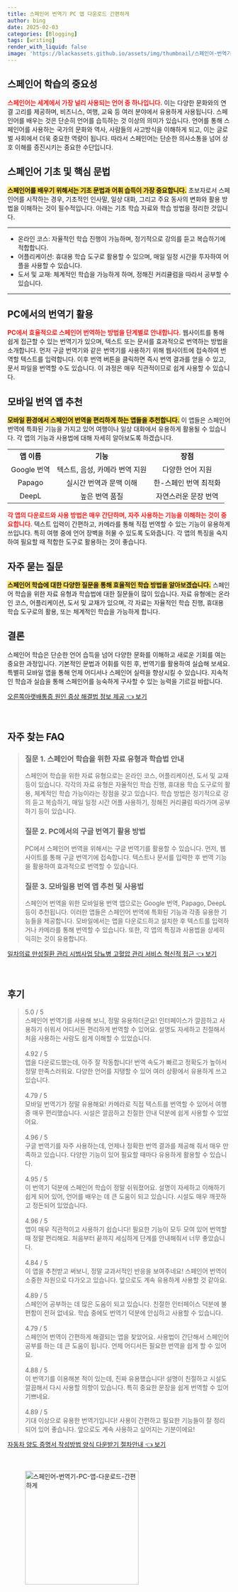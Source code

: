 ```yaml
---
title: 스페인어 번역기 PC 앱 다운로드 간편하게
author: bing
date: 2025-02-03
categories: [Blogging]
tags: [writing]
render_with_liquid: false
image: 'https://blackassets.github.io/assets/img/thumbnail/스페인어-번역기-PC-앱-다운로드-간편하게.webp'
---
```



<h2 id='스페인어_학습의_중요성'>스페인어 학습의 중요성</h2>

<p><b><span style="color: #ee2323;">스페인어는 세계에서 가장 널리 사용되는 언어 중 하나입니다.</span></b> 이는 다양한 문화와의 연결 고리를 제공하며, 비즈니스, 여행, 교육 등 여러 분야에서 유용하게 사용됩니다. 스페인어를 배우는 것은 단순히 언어를 습득하는 것 이상의 의미가 있습니다. 언어를 통해 스페인어를 사용하는 국가의 문화와 역사, 사람들의 사고방식을 이해하게 되고, 이는 글로벌 사회에서 더욱 중요한 역량이 됩니다. 따라서 스페인어는 단순한 의사소통을 넘어 상호 이해를 증진시키는 중요한 수단입니다.</p>

<h2 id='스페인어_기초_및_핵심_문법'>스페인어 기초 및 핵심 문법</h2>

<p><b><span style="background-color: #ffe066;">스페인어를 배우기 위해서는 기초 문법과 어휘 습득이 가장 중요합니다.</span></b> 초보자로서 스페인어를 시작하는 경우, 기초적인 인사말, 일상 대화, 그리고 주요 동사의 변화와 활용 방법을 이해하는 것이 필수적입니다. 아래는 기초 학습 자료와 학습 방법을 정리한 것입니다.</p>

<hr />

<ul>
    <li>온라인 코스: 자율적인 학습 진행이 가능하며, 정기적으로 강의를 듣고 복습하기에 적합합니다.</li>
    <li>어플리케이션: 휴대용 학습 도구로 활용할 수 있으며, 매일 일정 시간을 투자하여 어플을 사용할 수 있습니다.</li>
    <li>도서 및 교재: 체계적인 학습을 가능하게 하며, 정해진 커리큘럼을 따라서 공부할 수 있습니다.</li>
</ul>

<hr />

<h2 id='PC에서의_번역기_활용'>PC에서의 번역기 활용</h2>

<p><b><span style="color: #ee2323;">PC에서 효율적으로 스페인어 번역하는 방법을 단계별로 안내합니다.</span></b> 웹사이트를 통해 쉽게 접근할 수 있는 번역기가 있으며, 텍스트 또는 문서를 효과적으로 번역하는 방법을 소개합니다. 먼저 구글 번역기와 같은 번역기를 사용하기 위해 웹사이트에 접속하여 번역할 텍스트를 입력합니다. 이후 번역 버튼을 클릭하면 즉시 번역 결과를 얻을 수 있고, 문서 파일을 번역할 수도 있습니다. 이 과정은 매우 직관적이므로 쉽게 사용할 수 있습니다.</p>

<h2 id='모바일_번역_앱_추천'>모바일 번역 앱 추천</h2>

<p><b><span style="background-color: #ffe066;">모바일 환경에서 스페인어 번역을 편리하게 하는 앱들을 추천합니다.</span></b> 이 앱들은 스페인어 번역에 특화된 기능을 가지고 있어 여행이나 일상 대화에서 유용하게 활용될 수 있습니다. 각 앱의 기능과 사용법에 대해 자세히 알아보도록 하겠습니다.</p>

<table>
    <tr>
        <td style="text-align: center; height: 17px;"><b>앱 이름</b></td>
        <td style="text-align: center; height: 17px;"><b>기능</b></td>
        <td style="text-align: center; height: 17px;"><b>장점</b></td>
    </tr>
    <tr>
        <td style="text-align: center; height: 17px;">Google 번역</td>
        <td style="text-align: center; height: 17px;">텍스트, 음성, 카메라 번역 지원</td>
        <td style="text-align: center; height: 17px;">다양한 언어 지원</td>
    </tr>
    <tr>
        <td style="text-align: center; height: 17px;">Papago</td>
        <td style="text-align: center; height: 17px;">실시간 번역과 문맥 이해</td>
        <td style="text-align: center; height: 17px;">한-스페인 번역 최적화</td>
    </tr>
    <tr>
        <td style="text-align: center; height: 17px;">DeepL</td>
        <td style="text-align: center; height: 17px;">높은 번역 품질</td>
        <td style="text-align: center; height: 17px;">자연스러운 문장 번역</td>
    </tr>
</table>

<p><b><span style="color: #ee2323;">각 앱의 다운로드와 사용 방법은 매우 간단하며, 자주 사용하는 기능을 이해하는 것이 중요합니다.</span></b> 텍스트 입력이 간편하고, 카메라를 통해 직접 번역할 수 있는 기능이 유용하게 쓰입니다. 특히 여행 중에 언어 장벽을 허물 수 있도록 도와줍니다. 각 앱의 특징을 숙지하여 필요할 때 적합한 도구로 활용하는 것이 좋습니다.</p>

<h2 id='자주_묻는_질문'>자주 묻는 질문</h2>

<p><b><span style="background-color: #ffe066;">스페인어 학습에 대한 다양한 질문을 통해 효율적인 학습 방법을 알아보겠습니다.</span></b> 스페인어 학습을 위한 자료 유형과 학습법에 대한 질문들이 많이 있습니다. 자료 유형에는 온라인 코스, 어플리케이션, 도서 및 교재가 있으며, 각 자료는 자율적인 학습 진행, 휴대용 학습 도구로의 활용, 또는 체계적인 학습을 가능하게 합니다.</p>

<h2 id='결론'>결론</h2>

<p>스페인어 학습은 단순한 언어 습득을 넘어 다양한 문화를 이해하고 새로운 기회를 여는 중요한 과정입니다. 기본적인 문법과 어휘를 익힌 후, 번역기를 활용하여 실습해 보세요. 특별히 모바일 앱을 통해 언제 어디서나 스페인어 실력을 향상시킬 수 있습니다. 지속적인 학습과 실습을 통해 스페인어를 능숙하게 구사할 수 있는 능력을 기르길 바랍니다.</p>


<p><a class="click-button" title="오른쪽아랫배통증 원인 증상 해결법 정보 제공" href="https://blackassets.github.io/posts/%EC%98%A4%EB%A5%B8%EC%AA%BD%EC%95%84%EB%9E%AB%EB%B0%B0%ED%86%B5%EC%A6%9D-%EC%9B%90%EC%9D%B8-%EC%A6%9D%EC%83%81-%ED%95%B4%EA%B2%B0%EB%B2%95-%EC%A0%95%EB%B3%B4-%EC%A0%9C%EA%B3%B5/" rel="dofollow">오른쪽아랫배통증 원인 증상 해결법 정보 제공 👈 보기</a></p><br>
<h2 id='자주_찾는_FAQ'>자주 찾는 FAQ</h2>
<div itemscope="" itemtype="https://schema.org/FAQPage"> 
<blockquote> 
<div itemscope="" itemprop="mainEntity" itemtype="https://schema.org/Question"> 
<h3 itemprop="name">질문 1. 스페인어 학습을 위한 자료 유형과 학습법 안내</h3> 
<div itemscope="" itemprop="acceptedAnswer" itemtype="https://schema.org/Answer"> 
<span itemprop="text"> 
<p>스페인어 학습을 위한 자료 유형으로는 온라인 코스, 어플리케이션, 도서 및 교재 등이 있습니다. 각각의 자료 유형은 자율적인 학습 진행, 휴대용 학습 도구로의 활용, 체계적인 학습 가능이라는 장점을 갖고 있습니다. 학습 방법은 정기적으로 강의 듣고 복습하기, 매일 일정 시간 어플 사용하기, 정해진 커리큘럼 따라가며 공부하기 등이 있습니다.</p> 
</span> 
</div> 
</div> 

<div itemscope="" itemprop="mainEntity" itemtype="https://schema.org/Question"> 
<h3 itemprop="name">질문 2. PC에서의 구글 번역기 활용 방법</h3> 
<div itemscope="" itemprop="acceptedAnswer" itemtype="https://schema.org/Answer"> 
<span itemprop="text"> 
<p>PC에서 스페인어 번역을 위해서는 구글 번역기를 활용할 수 있습니다. 먼저, 웹사이트를 통해 구글 번역기에 접속합니다. 텍스트나 문서를 입력한 후 번역 기능을 활용하여 효과적으로 번역할 수 있습니다.</p> 
</span> 
</div> 
</div> 

<div itemscope="" itemprop="mainEntity" itemtype="https://schema.org/Question"> 
<h3 itemprop="name">질문 3. 모바일용 번역 앱 추천 및 사용법</h3> 
<div itemscope="" itemprop="acceptedAnswer" itemtype="https://schema.org/Answer"> 
<span itemprop="text"> 
<p>스페인어 번역을 위한 모바일용 번역 앱으로는 Google 번역, Papago, DeepL 등이 추천됩니다. 이러한 앱들은 스페인어 번역에 특화된 기능과 각종 유용한 기능들을 제공합니다. 모바일에서는 앱을 다운로드하고 설치한 후 텍스트를 입력하거나 카메라를 통해 번역할 수 있습니다. 또한, 각 앱의 특징과 사용법을 상세히 익히는 것이 유용합니다.</p> 
</span> 
</div> 
</div> 
</blockquote> 
</div>
<p><a class="click-button" title="일차의료 만성질환 관리 시범사업 당뇨병 고혈압 관리 서비스 혁신적 접근" href="https://blackassets.github.io/posts/%EC%9D%BC%EC%B0%A8%EC%9D%98%EB%A3%8C-%EB%A7%8C%EC%84%B1%EC%A7%88%ED%99%98-%EA%B4%80%EB%A6%AC-%EC%8B%9C%EB%B2%94%EC%82%AC%EC%97%85-%EB%8B%B9%EB%87%A8%EB%B3%91-%EA%B3%A0%ED%98%88%EC%95%95-%EA%B4%80%EB%A6%AC-%EC%84%9C%EB%B9%84%EC%8A%A4-%ED%98%81%EC%8B%A0%EC%A0%81-%EC%A0%91%EA%B7%BC/" rel="dofollow">일차의료 만성질환 관리 시범사업 당뇨병 고혈압 관리 서비스 혁신적 접근 👈 보기</a></p><br>
<h2 id='후기'>후기</h2>
<div itemscope itemtype="https://schema.org/Product">
  <blockquote>
  <div itemprop="review" itemscope itemtype="https://schema.org/Review">
      <div itemprop="reviewRating" itemscope itemtype="https://schema.org/Rating"> <span itemprop="ratingValue">5.0</span> / <span itemprop="bestRating">5</span> </div>
      <span itemprop="reviewBody">스페인어 번역기를 사용해 보니, 정말 유용하더군요! 인터페이스가 깔끔하고 사용하기 쉬워서 어디서든 편리하게 번역할 수 있어요. 설명도 자세하고 친절해서 처음 사용하는 사람도 쉽게 이해할 수 있었습니다.</span>
  </div>
  <br>
  <div itemprop="review" itemscope itemtype="https://schema.org/Review">
      <div itemprop="reviewRating" itemscope itemtype="https://schema.org/Rating"> <span itemprop="ratingValue">4.92</span> / <span itemprop="bestRating">5</span> </div>
      <span itemprop="reviewBody">앱을 다운로드했는데, 아주 잘 작동합니다! 번역 속도가 빠르고 정확도가 높아서 정말 만족스러워요. 다양한 언어를 지탱할 수 있어 여러 상황에서 유용하게 쓰고 있습니다.</span>
  </div>
  <br>
  <div itemprop="review" itemscope itemtype="https://schema.org/Review">
      <div itemprop="reviewRating" itemscope itemtype="https://schema.org/Rating"> <span itemprop="ratingValue">4.79</span> / <span itemprop="bestRating">5</span> </div>
      <span itemprop="reviewBody">모바일 번역기가 정말 유용해요! 카메라로 직접 텍스트를 번역할 수 있어서 여행 중 매우 편리했습니다. 시설은 깔끔하고 친절한 안내 덕분에 쉽게 사용할 수 있었어요.</span>
  </div>
  <br>
  <div itemprop="review" itemscope itemtype="https://schema.org/Review">
      <div itemprop="reviewRating" itemscope itemtype="https://schema.org/Rating"> <span itemprop="ratingValue">4.96</span> / <span itemprop="bestRating">5</span> </div>
      <span itemprop="reviewBody">구글 번역기를 자주 사용하는데, 언제나 정확한 번역 결과를 제공해 줘서 매우 만족하고 있습니다. 다양한 기능이 있어 필요할 때마다 유용하게 활용할 수 있습니다.</span>
  </div>
  <br>
  <div itemprop="review" itemscope itemtype="https://schema.org/Review">
      <div itemprop="reviewRating" itemscope itemtype="https://schema.org/Rating"> <span itemprop="ratingValue">4.95</span> / <span itemprop="bestRating">5</span> </div>
      <span itemprop="reviewBody">이 번역기 덕분에 스페인어 학습이 정말 쉬워졌어요. 설명이 자세하고 이해하기 쉽게 되어 있어, 언어를 배우는 데 큰 도움이 되고 있습니다. 시설도 매우 깨끗하고 정돈되어 있었습니다.</span>
  </div>
  <br>
  <div itemprop="review" itemscope itemtype="https://schema.org/Review">
      <div itemprop="reviewRating" itemscope itemtype="https://schema.org/Rating"> <span itemprop="ratingValue">4.96</span> / <span itemprop="bestRating">5</span> </div>
      <span itemprop="reviewBody">앱이 매우 직관적이고 사용하기 쉽습니다! 필요한 기능이 모두 모여 있어 번역할 때 정말 편리해요. 처음부터 끝까지 세심하게 단계를 안내해줘서 너무 좋았습니다.</span>
  </div>
  <br>
  <div itemprop="review" itemscope itemtype="https://schema.org/Review">
      <div itemprop="reviewRating" itemscope itemtype="https://schema.org/Rating"> <span itemprop="ratingValue">4.84</span> / <span itemprop="bestRating">5</span> </div>
      <span itemprop="reviewBody">이 앱을 추천받고 써보니, 정말 교과서적인 반응을 보여주네요! 스페인어 번역이 소중한 자원으로 다가오고 있습니다. 앞으로도 계속 유용하게 사용할 것 같아요.</span>
  </div>
  <br>
  <div itemprop="review" itemscope itemtype="https://schema.org/Review">
      <div itemprop="reviewRating" itemscope itemtype="https://schema.org/Rating"> <span itemprop="ratingValue">4.89</span> / <span itemprop="bestRating">5</span> </div>
      <span itemprop="reviewBody">스페인어 공부하는 데 많은 도움이 되고 있습니다. 친절한 인터페이스 덕분에 불편함이 전혀 없네요. 학습 중에도 번역기 덕분에 안심하고 사용할 수 있습니다.</span>
  </div>
  <br>
  <div itemprop="review" itemscope itemtype="https://schema.org/Review">
      <div itemprop="reviewRating" itemscope itemtype="https://schema.org/Rating"> <span itemprop="ratingValue">4.79</span> / <span itemprop="bestRating">5</span> </div>
      <span itemprop="reviewBody">스페인어 번역이 간편하게 해결되는 앱을 찾았어요. 사용법이 간단해서 스페인어 공부를 하는 데 큰 도움이 됩니다. 언제 어디서든 필요한 번역을 쉽게 할 수 있어요.</span>
  </div>
  <br>
  <div itemprop="review" itemscope itemtype="https://schema.org/Review">
      <div itemprop="reviewRating" itemscope itemtype="https://schema.org/Rating"> <span itemprop="ratingValue">4.88</span> / <span itemprop="bestRating">5</span> </div>
      <span itemprop="reviewBody">이 번역기를 이용해본 적이 있는데, 진짜 유용했습니다! 설명이 친절하고 시설도 깔끔해서 다시 사용할 의향이 있습니다. 특히 중요한 문장을 쉽게 번역할 수 있어 기쁘네요.</span>
  </div>
  <br>
  <div itemprop="review" itemscope itemtype="https://schema.org/Review">
      <div itemprop="reviewRating" itemscope itemtype="https://schema.org/Rating"> <span itemprop="ratingValue">4.89</span> / <span itemprop="bestRating">5</span> </div>
      <span itemprop="reviewBody">기대 이상으로 유용한 번역기입니다! 사용이 간편하고 필요한 기능들이 잘 정리되어 있어 좋습니다. 앞으로도 계속 사용하고 싶어지는 기분이에요!</span>
  </div>
  </blockquote>
</div>
<p><a class="click-button" title="자동차 양도 증명서 작성방법 양식 다운받기 절차안내" href="https://blackassets.github.io/posts/%EC%9E%90%EB%8F%99%EC%B0%A8-%EC%96%91%EB%8F%84-%EC%A6%9D%EB%AA%85%EC%84%9C-%EC%9E%91%EC%84%B1%EB%B0%A9%EB%B2%95-%EC%96%91%EC%8B%9D-%EB%8B%A4%EC%9A%B4%EB%B0%9B%EA%B8%B0-%EC%A0%88%EC%B0%A8%EC%95%88%EB%82%B4/" rel="dofollow">자동차 양도 증명서 작성방법 양식 다운받기 절차안내 👈 보기</a></p><br>
<figure class="image"><img src="https://blackassets.github.io/assets/img/thumbnail/스페인어-번역기-PC-앱-다운로드-간편하게.webp" alt="스페인어-번역기-PC-앱-다운로드-간편하게" width="256" height="256"></figure>